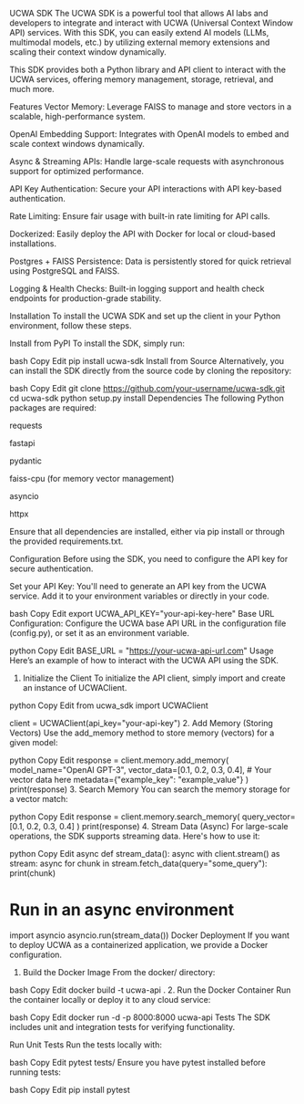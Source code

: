 UCWA SDK
The UCWA SDK is a powerful tool that allows AI labs and developers to integrate and interact with UCWA (Universal Context Window API) services. With this SDK, you can easily extend AI models (LLMs, multimodal models, etc.) by utilizing external memory extensions and scaling their context window dynamically.

This SDK provides both a Python library and API client to interact with the UCWA services, offering memory management, storage, retrieval, and much more.

Features
Vector Memory: Leverage FAISS to manage and store vectors in a scalable, high-performance system.

OpenAI Embedding Support: Integrates with OpenAI models to embed and scale context windows dynamically.

Async & Streaming APIs: Handle large-scale requests with asynchronous support for optimized performance.

API Key Authentication: Secure your API interactions with API key-based authentication.

Rate Limiting: Ensure fair usage with built-in rate limiting for API calls.

Dockerized: Easily deploy the API with Docker for local or cloud-based installations.

Postgres + FAISS Persistence: Data is persistently stored for quick retrieval using PostgreSQL and FAISS.

Logging & Health Checks: Built-in logging support and health check endpoints for production-grade stability.

Installation
To install the UCWA SDK and set up the client in your Python environment, follow these steps.

Install from PyPI
To install the SDK, simply run:

bash
Copy
Edit
pip install ucwa-sdk
Install from Source
Alternatively, you can install the SDK directly from the source code by cloning the repository:

bash
Copy
Edit
git clone https://github.com/your-username/ucwa-sdk.git
cd ucwa-sdk
python setup.py install
Dependencies
The following Python packages are required:

requests

fastapi

pydantic

faiss-cpu (for memory vector management)

asyncio

httpx

Ensure that all dependencies are installed, either via pip install or through the provided requirements.txt.

Configuration
Before using the SDK, you need to configure the API key for secure authentication.

Set your API Key: You'll need to generate an API key from the UCWA service. Add it to your environment variables or directly in your code.

bash
Copy
Edit
export UCWA_API_KEY="your-api-key-here"
Base URL Configuration: Configure the UCWA base API URL in the configuration file (config.py), or set it as an environment variable.

python
Copy
Edit
BASE_URL = "https://your-ucwa-api-url.com"
Usage
Here’s an example of how to interact with the UCWA API using the SDK.

1. Initialize the Client
To initialize the API client, simply import and create an instance of UCWAClient.

python
Copy
Edit
from ucwa_sdk import UCWAClient

client = UCWAClient(api_key="your-api-key")
2. Add Memory (Storing Vectors)
Use the add_memory method to store memory (vectors) for a given model:

python
Copy
Edit
response = client.memory.add_memory(
    model_name="OpenAI GPT-3",
    vector_data=[0.1, 0.2, 0.3, 0.4],  # Your vector data here
    metadata={"example_key": "example_value"}
)
print(response)
3. Search Memory
You can search the memory storage for a vector match:

python
Copy
Edit
response = client.memory.search_memory(
    query_vector=[0.1, 0.2, 0.3, 0.4]
)
print(response)
4. Stream Data (Async)
For large-scale operations, the SDK supports streaming data. Here's how to use it:

python
Copy
Edit
async def stream_data():
    async with client.stream() as stream:
        async for chunk in stream.fetch_data(query="some_query"):
            print(chunk)

# Run in an async environment
import asyncio
asyncio.run(stream_data())
Docker Deployment
If you want to deploy UCWA as a containerized application, we provide a Docker configuration.

1. Build the Docker Image
From the docker/ directory:

bash
Copy
Edit
docker build -t ucwa-api .
2. Run the Docker Container
Run the container locally or deploy it to any cloud service:

bash
Copy
Edit
docker run -d -p 8000:8000 ucwa-api
Tests
The SDK includes unit and integration tests for verifying functionality.

Run Unit Tests
Run the tests locally with:

bash
Copy
Edit
pytest tests/
Ensure you have pytest installed before running tests:

bash
Copy
Edit
pip install pytest


